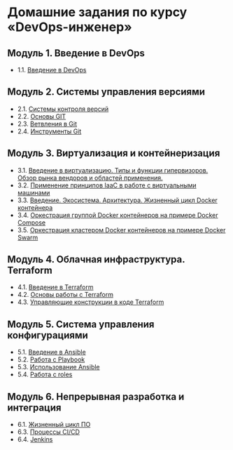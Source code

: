 # Домашние задания по курсу «DevOps-инженер»
## Модуль 1. Введение в DevOps
- 1.1. [Введение в DevOps](01-intro-01/README.md)
## Модуль 2. Системы управления версиями
- 2.1. [Системы контроля версий](02-git-01-vcs/README.md)
- 2.2. [Основы GIT](02-git-02-base/README.md)
- 2.3. [Ветвления в Git](02-git-03-branching/README.md)
- 2.4. [Инструменты Git](02-git-04-tools/README.md)
## Модуль 3. Виртуализация и контейнеризация
- 3.1. [Введение в виртуализацию. Типы и функции гипервизоров. Обзор рынка вендоров и областей применения.](03-virt-01-basics/README.md)
- 3.2. [Применение принципов IaaC в работе с виртуальными машинами](03-virt-02-iaac/README.md)
- 3.3. [Введение. Экосистема. Архитектура. Жизненный цикл Docker контейнера
](03-virt-03-docker/README.md)
- 3.4. [Оркестрация группой Docker контейнеров на примере Docker Compose](03-virt-04-docker-compose/README.md)
- 3.5. [Оркестрация кластером Docker контейнеров на примере Docker Swarm](03-virt-05-docker-swarm/README.md)
## Модуль 4. Облачная инфраструктура. Terraform
- 4.1. [Введение в Terraform](04-ter-01-intro/README.md)
- 4.2. [Основы работы с Terraform](04-ter-02-base/README.md)
- 4.3. [Управляющие конструкции в коде Terraform](04-ter-03-struct/README.md)
<!---
- 4.4. [Продвинутые методы работы с Terraform](04-ter-04-adv/README.md)
- 4.5. [Использование Terraform в команде](04-ter-05-team/README.md)
-->
## Модуль 5. Система управления конфигурациями
- 5.1. [Введение в Ansible](05-ansible-01-base/README.md)
- 5.2. [Работа с Playbook](05-ansible-02-playbook/playbook/README.md)
- 5.3. [Использование Ansible](05-ansible-03-yandex/README.md)
- 5.4. [Работа с roles](05-ansible-04-role/README.md)
## Модуль 6. Непрерывная разработка и интеграция
- 6.1. [Жизненный цикл ПО](06-ci-01-intro/README.md)
- 6.3. [Процессы CI/CD](06-ci-03-cicd/README.md)
- 6.4. [Jenkins](06-ci-04-jenkins/README.md)